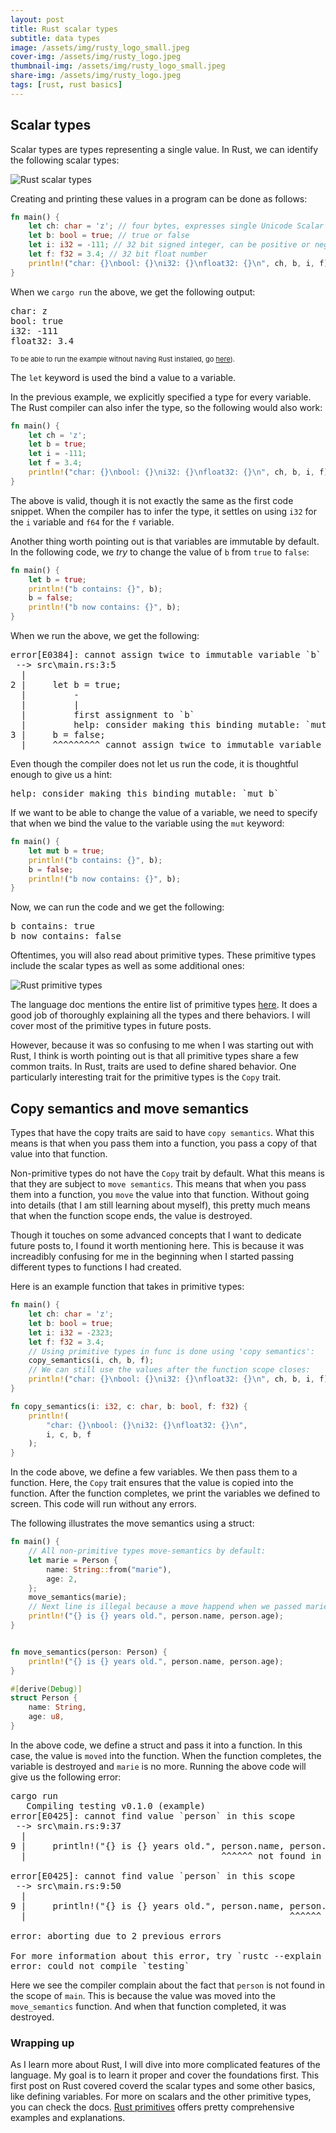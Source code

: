 ```yaml
---
layout: post
title: Rust scalar types
subtitle: data types
image: /assets/img/rusty_logo_small.jpeg
cover-img: /assets/img/rusty_logo.jpeg
thumbnail-img: /assets/img/rusty_logo_small.jpeg
share-img: /assets/img/rusty_logo.jpeg
tags: [rust, rust basics]
---
```


## Scalar types

Scalar types are types representing a single value. In Rust, we can identify the following scalar types:

![Rust scalar types](/learn/img/rust_scalar_types.png "Rust scalar types")  


Creating and printing these values in a program can be done as follows:

```rust
fn main() {
    let ch: char = 'z'; // four bytes, expresses single Unicode Scalar Value
    let b: bool = true; // true or false
    let i: i32 = -111; // 32 bit signed integer, can be positive or negative
    let f: f32 = 3.4; // 32 bit float number
    println!("char: {}\nbool: {}\ni32: {}\nfloat32: {}\n", ch, b, i, f);
}
```

When we `cargo run` the above, we get the following output:

<pre>
char: z
bool: true
i32: -111
float32: 3.4
</pre>

<p style="font-size:11px;">To be able to run the example without having Rust installed, go <a href="https://play.rust-lang.org/?version=stable&mode=debug&edition=2018&gist=22533c3a2fae48a860168a0d49b53f4c">here</a>).</p>

The `let` keyword is used the bind a value to a variable. 

In the previous example, we explicitly specified a type for every variable. The Rust compiler can also infer the type, so the following would also work:

```rust
fn main() {
    let ch = 'z';
    let b = true;
    let i = -111;
    let f = 3.4;
    println!("char: {}\nbool: {}\ni32: {}\nfloat32: {}\n", ch, b, i, f);
}
```

The above is valid, though it is not exactly the same as the first code snippet. When the compiler has to infer the type, it settles on using `i32` for the `i` variable and `f64` for the `f` variable. 


Another thing worth pointing out is that variables are immutable by default. In the following code, we _try_ to change the value of `b` from `true` to `false`:

```rust
fn main() {
    let b = true;
    println!("b contains: {}", b);
    b = false;
    println!("b now contains: {}", b);
}
```

When we run the above, we get the following:

<pre>
error[E0384]: cannot assign twice to immutable variable `b`
 --> src\main.rs:3:5
  |
2 |     let b = true;
  |         -
  |         |
  |         first assignment to `b`
  |         help: consider making this binding mutable: `mut b`
3 |     b = false;
  |     ^^^^^^^^^ cannot assign twice to immutable variable
</pre>

Even though the compiler does not let us run the code, it is thoughtful enough to give us a hint:

<pre>
help: consider making this binding mutable: `mut b`
</pre>

If we want to be able to change the value of a variable, we need to specify that when we bind the value to the variable using the `mut` keyword:

```rust
fn main() {
    let mut b = true;
    println!("b contains: {}", b);
    b = false;
    println!("b now contains: {}", b);
}
```
Now, we can run the code and we get the following:

<pre>
b contains: true
b now contains: false
</pre>

Oftentimes, you will also read about primitive types. These primitive types include the scalar types as well as some additional ones:

![Rust primitive types](/learn/img/rust_primitive_types.png "Rust primitive types")

The language doc mentions the entire list of primitive types [here](https://doc.rust-lang.org/std/index.html#primitives). It does a good job of thoroughly explaining all the types and there behaviors. I will cover most of the primitive types in future posts. 

However, because it was so confusing to me when I was starting out with Rust, I think is worth pointing out is that all primitive types share a few common traits. In Rust, traits are used to define shared behavior. One particularly interesting trait for the primitive types is the `Copy` trait.


## Copy semantics and move semantics


Types that have the copy traits are said to have `copy semantics`. What this means is that when you pass them into a function, you pass a copy of that value into that function.

Non-primitive types do not have the `Copy` trait by default. What this means is that they are subject to `move semantics`. This means that when you pass them into a function, you `move` the value into that function. Without going into details (that I am still learning about myself), this pretty much means that when the function scope ends, the value is destroyed.

Though it touches on some advanced concepts that I want to dedicate future posts to, I found it worth mentioning here. This is because it was increadibly confusing for me in the beginning when I started passing different types to functions I had created.

Here is an example function that takes in primitive types:

```rust
fn main() {
    let ch: char = 'z';
    let b: bool = true;
    let i: i32 = -2323;
    let f: f32 = 3.4; 
    // Using primitive types in func is done using 'copy semantics':
    copy_semantics(i, ch, b, f);
    // We can still use the values after the function scope closes:
    println!("char: {}\nbool: {}\ni32: {}\nfloat32: {}\n", ch, b, i, f);
}

fn copy_semantics(i: i32, c: char, b: bool, f: f32) {
    println!(
        "char: {}\nbool: {}\ni32: {}\nfloat32: {}\n",
        i, c, b, f
    );
} 
```

In the code above, we define a few variables. We then pass them to a function. Here, the `Copy` trait ensures that the value is copied into the function. After the function completes, we print the variables we defined to screen. This code will run without any errors. 

The following illustrates the move semantics using a struct:

```rust
fn main() {
    // All non-primitive types move-semantics by default:
    let marie = Person {
        name: String::from("marie"),
        age: 2,
    };
    move_semantics(marie);
    // Next line is illegal because a move happend when we passed marie to a function:
    println!("{} is {} years old.", person.name, person.age);
}


fn move_semantics(person: Person) {
    println!("{} is {} years old.", person.name, person.age);
}

#[derive(Debug)]
struct Person {
    name: String,
    age: u8,
}
```

In the above code, we define a struct and pass it into a function. In this case, the value is `moved` into the function. When the function completes, the variable is destroyed and `marie` is no more. Running the above code will give us the following error:

<pre>
cargo run
   Compiling testing v0.1.0 (example)
error[E0425]: cannot find value `person` in this scope
 --> src\main.rs:9:37
  |
9 |     println!("{} is {} years old.", person.name, person.age);
  |                                     ^^^^^^ not found in this scope

error[E0425]: cannot find value `person` in this scope
 --> src\main.rs:9:50
  |
9 |     println!("{} is {} years old.", person.name, person.age);
  |                                                  ^^^^^^ not found in this scope

error: aborting due to 2 previous errors

For more information about this error, try `rustc --explain E0425`.
error: could not compile `testing`
</pre>

Here we see the compiler complain about the fact that `person` is not found in the scope of `main`. This is because the value was moved into the `move_semantics` function. And when that function completed, it was destroyed.


### Wrapping up

As I learn more about Rust, I will dive into more complicated features of the language. My goal is to learn it proper and cover the foundations first. This first post on Rust covered coverd the scalar types and some other basics, like defining variables. For more on scalars and the other primitive types, you can check the docs. [Rust primitives](https://doc.rust-lang.org/std/index.html#primitives) offers pretty comprehensive examples and explanations.

